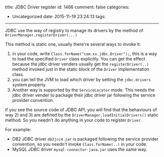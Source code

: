 title: JDBC Driver register
id: 1466
comment: false
categories:
  - Uncategorized
date: 2015-11-19 23:24:13
tags:
---

JDBC use the way of registry to manage its drivers by the method of `DriverManager.registerDriver(...)`

This method is static one, usually there're several ways to invoke it:
1. in your code, write `Class.forName("com.xx.jdbc.Driver");`, this is a way to load the specified `Driver` class explicitly. You can get the effect because the jdbc driver venders usually get the `registerDriver(..)` method invoked just in the static block of the `Driver` implementation class.
2. you can tell the JVM to load which driver by setting the `jdbc.drivers` system property.
3. Another way is supported by the `ServiceLocator` mode. This needs the jdbc driver vender to package their jdbc driver jar following the service provider convention.

If you see the source code of JDBC API, you will find that the behaviours of way 2) and 3) are defined by the `DriverManager.loadInitialDrivers()` static method. So you needn't do anything in your code to register `Driver`.

For example:
* DB2 JDBC driver `db2jcc4.jar` is packaged following the service provider convention, so you needn't invoke `Class.forName(..)` in your code.
* MySQL JDBC driver `mysql-connector-java.jar` uses the same way.


